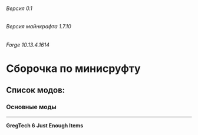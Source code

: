 ###### Версия 0.1
###### Версия майнкрафта 1.7.10
###### Forge 10.13.4.1614

# Сборочка по минисруфту #


## Список модов: ##

### Основные моды
<hr>

**GregTech 6**
**Just Enough Items**
